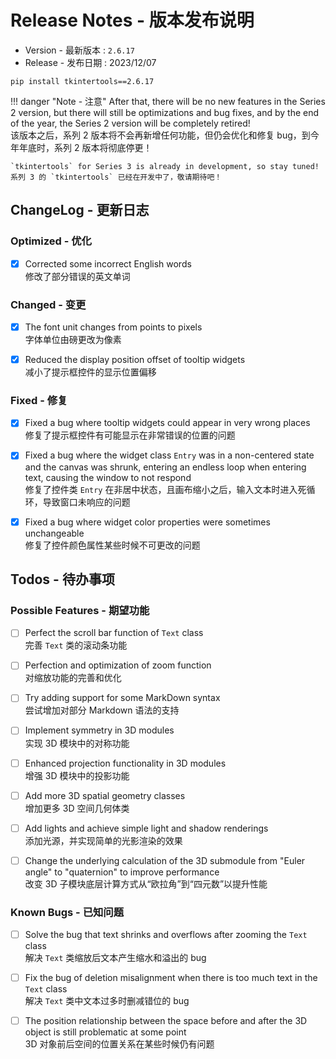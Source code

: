 Release Notes - 版本发布说明
===========================

* Version - 最新版本 : `2.6.17`
* Release - 发布日期 : 2023/12/07

```
pip install tkintertools==2.6.17
```

!!! danger "Note - 注意"
    After that, there will be no new features in the Series 2 version, but there will still be optimizations and bug fixes, and by the end of the year, the Series 2 version will be completely retired!  
    该版本之后，系列 2 版本将不会再新增任何功能，但仍会优化和修复 bug，到今年年底时，系列 2 版本将彻底停更！

    `tkintertools` for Series 3 is already in development, so stay tuned!  
    系列 3 的 `tkintertools` 已经在开发中了，敬请期待吧！

ChangeLog - 更新日志
-------------------

### Optimized - 优化

- [X] Corrected some incorrect English words  
修改了部分错误的英文单词

### Changed - 变更

- [X] The font unit changes from points to pixels  
字体单位由磅更改为像素

- [X] Reduced the display position offset of tooltip widgets  
减小了提示框控件的显示位置偏移

### Fixed - 修复

- [X] Fixed a bug where tooltip widgets could appear in very wrong places  
修复了提示框控件有可能显示在非常错误的位置的问题

- [X] Fixed a bug where the widget class `Entry` was in a non-centered state and the canvas was shrunk, entering an endless loop when entering text, causing the window to not respond  
修复了控件类 `Entry` 在非居中状态，且画布缩小之后，输入文本时进入死循环，导致窗口未响应的问题

- [X] Fixed a bug where widget color properties were sometimes unchangeable  
修复了控件颜色属性某些时候不可更改的问题

Todos - 待办事项
---------------

### Possible Features - 期望功能

- [ ] Perfect the scroll bar function of `Text` class  
完善 `Text` 类的滚动条功能

- [ ] Perfection and optimization of zoom function  
对缩放功能的完善和优化

- [ ] Try adding support for some MarkDown syntax  
尝试增加对部分 Markdown 语法的支持

- [ ] Implement symmetry in 3D modules  
实现 3D 模块中的对称功能

- [ ] Enhanced projection functionality in 3D modules  
增强 3D 模块中的投影功能

- [ ] Add more 3D spatial geometry classes  
增加更多 3D 空间几何体类

-  [ ] Add lights and achieve simple light and shadow renderings  
添加光源，并实现简单的光影渲染的效果

- [ ] Change the underlying calculation of the 3D submodule from "Euler angle" to "quaternion" to improve performance  
改变 3D 子模块底层计算方式从“欧拉角”到“四元数”以提升性能

### Known Bugs - 已知问题

- [ ] Solve the bug that text shrinks and overflows after zooming the `Text` class  
解决 `Text` 类缩放后文本产生缩水和溢出的 bug

- [ ] Fix the bug of deletion misalignment when there is too much text in the `Text` class  
解决 `Text` 类中文本过多时删减错位的 bug

- [ ] The position relationship between the space before and after the 3D object is still problematic at some point  
3D 对象前后空间的位置关系在某些时候仍有问题
